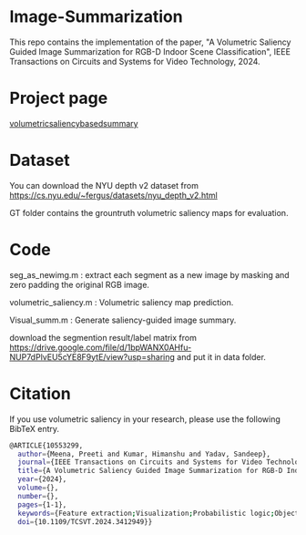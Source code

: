 # Image-Summarization
This repo contains the implementation of the paper, "A Volumetric Saliency Guided Image Summarization for RGB-D Indoor Scene Classification", IEEE Transactions on Circuits and Systems for Video Technology, 2024.


# Project page
[volumetricsaliencybasedsummary](https://sites.google.com/iitj.ac.in/volumetricsaliencybasedsummary?usp=sharing)

# Dataset
 You can download the NYU depth v2 dataset from https://cs.nyu.edu/~fergus/datasets/nyu_depth_v2.html
 
 GT folder contains the grountruth volumetric saliency maps for evaluation.

# Code
seg_as_newimg.m : extract each segment as a new image by masking and zero padding the original RGB image.

volumetric_saliency.m : Volumetric saliency map prediction.

Visual_summ.m : Generate saliency-guided image summary.

download the segmention result/label matrix from https://drive.google.com/file/d/1bpWANX0AHfu-NUP7dPlvEU5cYE8F9ytE/view?usp=sharing and put it in data folder.

# Citation
If you use volumetric saliency in your research, please use the following BibTeX entry.

```bash
@ARTICLE{10553299,
  author={Meena, Preeti and Kumar, Himanshu and Yadav, Sandeep},
  journal={IEEE Transactions on Circuits and Systems for Video Technology}, 
  title={A Volumetric Saliency Guided Image Summarization for RGB-D Indoor Scene Classification}, 
  year={2024},
  volume={},
  number={},
  pages={1-1},
  keywords={Feature extraction;Visualization;Probabilistic logic;Object detection;Image color analysis;Circuits and systems;Three-dimensional displays;Image Summarization;RGB-D image;Volumetric saliency;Saliency},
  doi={10.1109/TCSVT.2024.3412949}}

